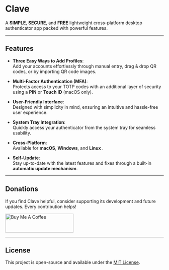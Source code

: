 # **Clave**

A **SIMPLE**, **SECURE**, and **FREE** lightweight cross-platform desktop authenticator app packed with powerful features.

---

## **Features**

- **Three Easy Ways to Add Profiles**:  
  Add your accounts effortlessly through manual entry, drag & drop QR codes, or by importing QR code images.

- **Multi-Factor Authentication (MFA)**:  
  Protects access to your TOTP codes with an additional layer of security using a **PIN** or **Touch ID** (macOS only).

- **User-Friendly Interface**:  
  Designed with simplicity in mind, ensuring an intuitive and hassle-free user experience.

- **System Tray Integration**:  
  Quickly access your authenticator from the system tray for seamless usability.

- **Cross-Platform**:  
  Available for **macOS**, **Windows**, and **Linux** .
  
- **Self-Update**:  
  Stay up-to-date with the latest features and fixes through a built-in **automatic update mechanism**.


---

## **Donations**

If you find Clave helpful, consider supporting its development and future updates. Every contribution helps!  

<a href="https://buymeacoffee.com/ansxuman" target="_blank">
<img src="https://cdn.buymeacoffee.com/buttons/v2/default-yellow.png" alt="Buy Me A Coffee" style="height: 60px !important;width: 217px !important;">
</a>

---

## **License**

This project is open-source and available under the [MIT License](LICENSE.txt).
